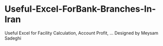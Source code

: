# Useful-Excel-ForBank-Branches-In-Iran
Useful Excel for Facility Calculation, Account Profit, ...
Designed by Meysam Sadeghi
